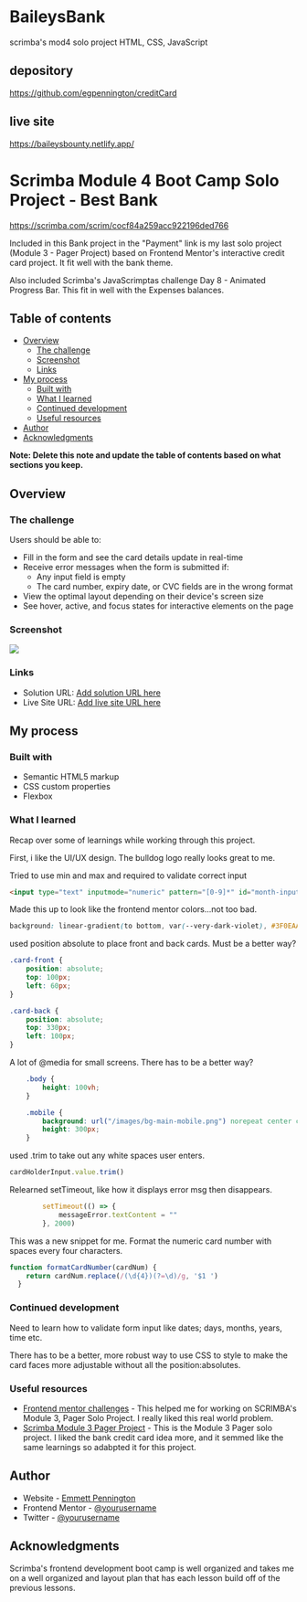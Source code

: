 # BaileysBank
 scrimba's mod4 solo project HTML, CSS, JavaScript

 ## depository
 https://github.com/egpennington/creditCard

 ## live site
 https://baileysbounty.netlify.app/

# Scrimba Module 4 Boot Camp Solo Project - Best Bank
https://scrimba.com/scrim/cocf84a259acc922196ded766

Included in this Bank project in the "Payment" link is my last solo project (Module 3 - Pager Project) based on Frontend Mentor's interactive credit card project. It fit well with the bank theme.

Also included Scrimba's JavaScrimptas challenge Day 8 - Animated Progress Bar. This fit in well with the Expenses balances.


## Table of contents

- [Overview](#overview)
  - [The challenge](#the-challenge)
  - [Screenshot](#screenshot)
  - [Links](#links)
- [My process](#my-process)
  - [Built with](#built-with)
  - [What I learned](#what-i-learned)
  - [Continued development](#continued-development)
  - [Useful resources](#useful-resources)
- [Author](#author)
- [Acknowledgments](#acknowledgments)

**Note: Delete this note and update the table of contents based on what sections you keep.**

## Overview

### The challenge

Users should be able to:

- Fill in the form and see the card details update in real-time
- Receive error messages when the form is submitted if:
  - Any input field is empty
  - The card number, expiry date, or CVC fields are in the wrong format
- View the optimal layout depending on their device's screen size
- See hover, active, and focus states for interactive elements on the page

### Screenshot

![](/images/screenshot.jpeg)


### Links

- Solution URL: [Add solution URL here](https://your-solution-url.com)
- Live Site URL: [Add live site URL here](https://baileysbounty.netlify.app/)

## My process

### Built with

- Semantic HTML5 markup
- CSS custom properties
- Flexbox

### What I learned

Recap over some of learnings while working through this project.

First, i like the UI/UX design.  The bulldog logo really looks great to me.

Tried to use min and max and required to validate correct input
```html
<input type="text" inputmode="numeric" pattern="[0-9]*" id="month-input-el" placeholder="MM" min="1" max="12" minlength="2" maxlength="2" required>
```

Made this up to look like the frontend mentor colors...not too bad.
```css
background: linear-gradient(to bottom, var(--very-dark-violet), #3F0EAA, #1E0633);
```

used position absolute to place front and back cards.  Must be a better way?
```css
.card-front {
    position: absolute;
    top: 100px;
    left: 60px;
}

.card-back {
    position: absolute;
    top: 330px;
    left: 100px;
}
```

A lot of @media for small screens. There has to be a better way?
```css
    .body {
        height: 100vh;
    }

    .mobile {
        background: url("/images/bg-main-mobile.png") norepeat center center/cover;
        height: 300px;
    }
```

used .trim to take out any white spaces user enters.
```js
cardHolderInput.value.trim()
```

Relearned setTimeout, like how it displays error msg then disappears.
```js
        setTimeout(() => {
            messageError.textContent = ""
        }, 2000)
```

This was a new snippet for me. Format the numeric card number with spaces every four characters.
```js
function formatCardNumber(cardNum) {    
    return cardNum.replace(/(\d{4})(?=\d)/g, '$1 ')
  }
```

### Continued development

Need to learn how to validate form input like dates; days, months, years, time etc.

There has to be a better, more robust way to use CSS to style to make the card faces more adjustable without all the position:absolutes.


### Useful resources

- [Frontend mentor challenges](https://www.frontendmentor.io/challenges/interactive-card-details-form-XpS8cKZDWw/hub) - This helped me for working on SCRIMBA's Module 3, Pager Solo Project. I really liked this real world problem.
- [Scrimba Module 3 Pager Project](https://scrimba.com/scrim/co9b447f7b7a0dc6201d27636) - This is the Module 3 Pager solo project. I liked the bank credit card idea more, and it semmed like the same learnings so adabpted it for this project.

## Author

- Website - [Emmett Pennington](https://www.COMINGSOON)
- Frontend Mentor - [@yourusername](https://www.frontendmentor.io/profile/egpennington)
- Twitter - [@yourusername](https://www.twitter.com/emmettpenn23)

## Acknowledgments

Scrimba's frontend development boot camp is well organized and takes me on a well organized and layout plan that has each lesson build off of the previous lessons.
